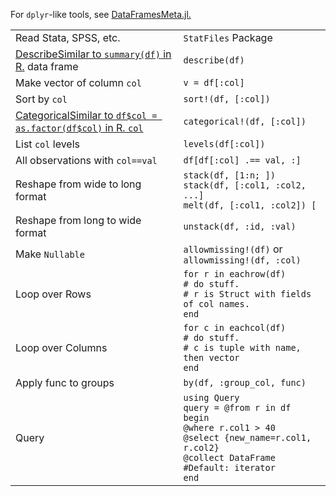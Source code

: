 For `dplyr`-like tools, see
[DataFramesMeta.jl.](https://github.com/JuliaStats/DataFramesMeta.jl)

|                                                                                                         |                                                                                                                                                                   |
| ------------------------------------------------------------------------------------------------------- | ----------------------------------------------------------------------------------------------------------------------------------------------------------------- |
| Read Stata, SPSS, etc.                                                                                  | `StatFiles` Package                                                                                                                                               |
| <a class="tooltip" href="#">Describe<span>Similar to `summary(df)` in R.</span></a> data frame          | `describe(df)`                                                                                                                                                    |
| Make vector of column `col`                                                                             | `v = df[:col]`                                                                                                                                                    |
| Sort by `col`                                                                                           | `sort!(df, [:col])`                                                                                                                                               |
| <a class="tooltip" href="#">Categorical<span>Similar to `df$col = as.factor(df$col)` in R.</span> `col` | `categorical!(df, [:col])`                                                                                                                                        |
| List `col` levels                                                                                       | `levels(df[:col])`                                                                                                                                                |
| All observations with `col==val`                                                                        | `df[df[:col] .== val, :]`                                                                                                                                         |
| Reshape from wide to long format                                                                        | `stack(df, [1:n; ])`<br>`stack(df, [:col1, :col2, ...]`<br>`melt(df, [:col1, :col2]) [`                                                                           |
| Reshape from long to wide format                                                                        | `unstack(df, :id, :val)`                                                                                                                                          |
| Make `Nullable`                                                                                         | `allowmissing!(df)` or `allowmissing!(df, :col)`                                                                                                                  |
| Loop over Rows                                                                                          | `for r in eachrow(df)`<br>`# do stuff.`<br>`# r is Struct with fields of col names.`<br>`end`                                                                     |
| Loop over Columns                                                                                       | `for c in eachcol(df)`<br>`# do stuff.`<br>`# c is tuple with name, then vector`<br>`end`                                                                         |
| Apply func to groups                                                                                    | `by(df, :group_col, func)`                                                                                                                                        |
| Query                                                                                                   | `using Query`<br>`query = @from r in df begin`<br>`@where r.col1 > 40`<br>`@select {new_name=r.col1, r.col2}`<br>`@collect DataFrame #Default: iterator`<br>`end` |
